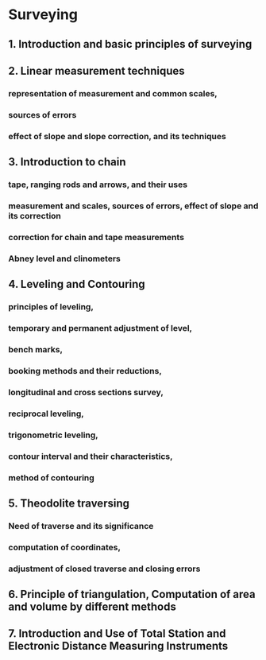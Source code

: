 
# Surveying
## 1. Introduction and basic principles of surveying
## 2. Linear measurement techniques 
### representation of measurement and common scales, 
### sources of errors
### effect of slope and slope correction, and its techniques
## 3. Introduction to chain
### tape, ranging rods and arrows, and their uses
### measurement and scales, sources of errors, effect of slope and its correction
### correction for chain and tape measurements
### Abney level and clinometers
## 4. Leveling and Contouring
### principles of leveling, 
### temporary and permanent adjustment of level, 
### bench marks, 
### booking methods and their reductions,
### longitudinal and cross sections survey, 
### reciprocal leveling, 
### trigonometric leveling, 
### contour interval and their characteristics, 
### method of contouring
## 5. Theodolite traversing
### Need of traverse and its significance
### computation of coordinates, 
### adjustment of closed traverse and closing errors
## 6. Principle of triangulation, Computation of area and volume by different methods
## 7. Introduction and Use of Total Station and Electronic Distance Measuring Instruments




